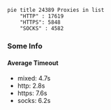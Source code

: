
```mermaid
pie title 24389 Proxies in list
    "HTTP" : 17619
    "HTTPS": 5848
    "SOCKS" : 4582
```

### Some Info
#### Average Timeout

- mixed: 4.7s
- http: 2.8s
- https: 7.6s
- socks: 6.2s